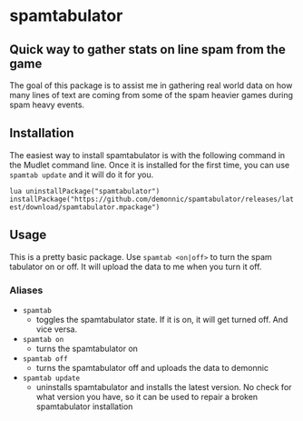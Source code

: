 # spamtabulator

## Quick way to gather stats on line spam from the game

The goal of this package is to assist me in gathering real world data on how many lines of text are coming from some of the spam heavier games during spam heavy events. 

## Installation

The easiest way to install spamtabulator is with the following command in the Mudlet command line. Once it is installed for the first time, you can use `spamtab update` and it will do it for you.

`lua uninstallPackage("spamtabulator") installPackage("https://github.com/demonnic/spamtabulator/releases/latest/download/spamtabulator.mpackage")`

## Usage

This is a pretty basic package. Use `spamtab <on|off>` to turn the spam tabulator on or off. It will upload the data to me when you turn it off.

### Aliases

* `spamtab`
  * toggles the spamtabulator state. If it is on, it will get turned off. And vice versa.
* `spamtab on`
  * turns the spamtabulator on
* `spamtab off`
  * turns the spamtabulator off and uploads the data to demonnic
* `spamtab update`
  * uninstalls spamtabulator and installs the latest version. No check for what version you have, so it can be used to repair a broken spamtabulator installation
